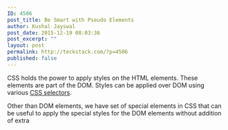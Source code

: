 ```yaml
---
ID: 4506
post_title: Be Smart with Pseudo Elements
author: Kushal Jayswal
post_date: 2015-12-19 08:03:36
post_excerpt: ""
layout: post
permalink: http://teckstack.com/?p=4506
published: false
---
```

CSS holds the power to apply styles on the HTML elements. These elements are part of the DOM. Styles can be applied over DOM using various <span style="text-decoration: underline;">CSS selectors</span>.

Other than DOM elements, we have set of special elements in CSS that can be useful to apply the special styles for the DOM elements without addition of extra